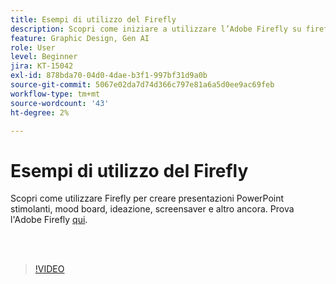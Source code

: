 ```yaml
---
title: Esempi di utilizzo del Firefly
description: Scopri come iniziare a utilizzare l’Adobe Firefly su firefly.adobe.com
feature: Graphic Design, Gen AI
role: User
level: Beginner
jira: KT-15042
exl-id: 878bda70-04d0-4dae-b3f1-997bf31d9a0b
source-git-commit: 5067e02da7d74d366c797e81a6a5d0ee9ac69feb
workflow-type: tm+mt
source-wordcount: '43'
ht-degree: 2%

---
```


# Esempi di utilizzo del Firefly

Scopri come utilizzare Firefly per creare presentazioni PowerPoint stimolanti, mood board, ideazione, screensaver e altro ancora. Prova l&#39;Adobe Firefly [qui](https://firefly.adobe.com/).

<br> 

>[!VIDEO](https://video.tv.adobe.com/v/3427611?quality=12&learn=on&hidetitle=true)
